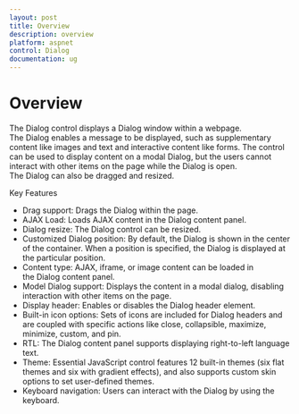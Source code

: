 ```yaml
---
layout: post
title: Overview
description: overview
platform: aspnet
control: Dialog
documentation: ug
---
```


# Overview

The Dialog control displays a Dialog window within a webpage. The Dialog enables a message to be displayed, such as supplementary content like images and text and interactive content like forms. The control can be used to display content on a modal Dialog, but the users cannot interact with other items on the page while the Dialog is open. The Dialog can also be dragged and resized.

 Key Features

* Drag support: Drags the Dialog within the page.
* AJAX Load: Loads AJAX content in the Dialog content panel.
* Dialog resize: The Dialog control can be resized.
* Customized Dialog position: By default, the Dialog is shown in the center of the container. When a position is specified, the Dialog is displayed at the particular position.
* Content type: AJAX, iframe, or image content can be loaded in the Dialog content panel.
* Model Dialog support: Displays the content in a modal dialog, disabling interaction with other items on the page.
* Display header: Enables or disables the Dialog header element.
* Built-in icon options: Sets of icons are included for Dialog headers and are coupled with specific actions like close, collapsible, maximize, minimize, custom, and pin.
* RTL: The Dialog content panel supports displaying right-to-left language text.
* Theme: Essential JavaScript control features 12 built-in themes (six flat themes and six with gradient effects), and also supports custom skin options to set user-defined themes.
* Keyboard navigation: Users can interact with the Dialog by using the keyboard.
